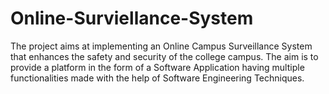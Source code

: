 # Online-Surviellance-System
The project aims at implementing an Online Campus Surveillance System that enhances the safety and security of the college campus. The aim is to provide a platform in the form of a Software Application having multiple functionalities made with the help of Software Engineering Techniques.

